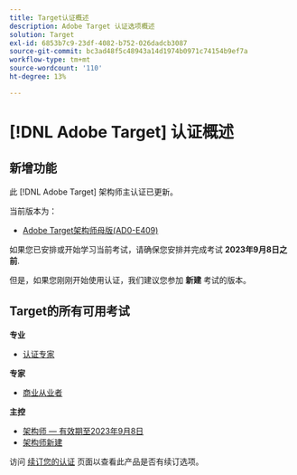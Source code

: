 ```yaml
---
title: Target认证概述
description: Adobe Target 认证选项概述
solution: Target
exl-id: 6853b7c9-23df-4082-b752-026dadcb3087
source-git-commit: bc3ad48f5c48943a14d1974b0971c74154b9ef7a
workflow-type: tm+mt
source-wordcount: '110'
ht-degree: 13%

---
```


# [!DNL Adobe Target] 认证概述

## 新增功能

此 [!DNL Adobe Target] 架构师主认证已更新。

当前版本为：

* [Adobe Target架构师母版(AD0-E409)](/help/certifications/at/at-m-architect.md)

如果您已安排或开始学习当前考试，请确保您安排并完成考试 **2023年9月8日之前**.

但是，如果您刚刚开始使用认证，我们建议您参加 **新建** 考试的版本。

## Target的所有可用考试

**专业**

* [认证专家](/help/certifications/at/at-p-business.md) <!--AD0-E408-->

**专家**

* [商业从业者](/help/certifications/at/at-e-business.md) <!--AD0-E406-->

**主控**

* [架构师 — 有效期至2023年9月8日](/help/certifications/at/at-m-architect.md) <!--AD0-E407-->
* [架构师新建](/help/certifications/at/at-m-architect0623.md) <!--AD0-E409-->

访问 [续订您的认证](/help/certifications/renew.md) 页面以查看此产品是否有续订选项。
